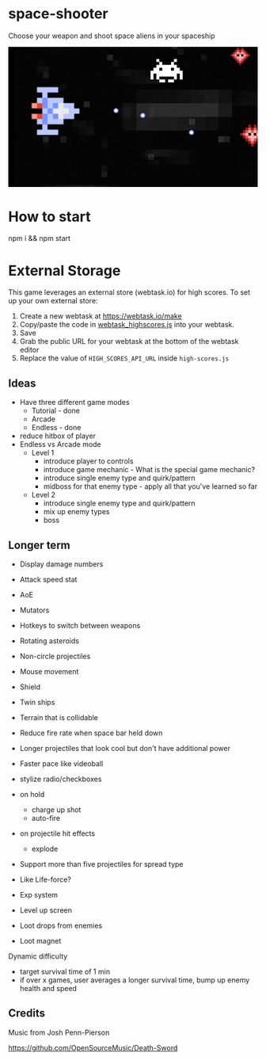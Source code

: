 # space-shooter

Choose your weapon and shoot space aliens in your spaceship

![demo preview](./preview.gif?raw=true)

# How to start

npm i && npm start

# External Storage

This game leverages an external store (webtask.io) for high scores. To set up your own external store:

1.  Create a new webtask at https://webtask.io/make
2.  Copy/paste the code in [webtask_highscores.js](webtask_highscores.js) into your webtask.
3.  Save
4.  Grab the public URL for your webtask at the bottom of the webtask editor
5.  Replace the value of `HIGH_SCORES_API_URL` inside `high-scores.js`

## Ideas

- Have three different game modes
  - Tutorial - done
  - Arcade
  - Endless - done
- reduce hitbox of player
- Endless vs Arcade mode
  - Level 1
    - introduce player to controls
    - introduce game mechanic - What is the special game mechanic?
    - introduce single enemy type and quirk/pattern
    - midboss for that enemy type - apply all that you've learned so far
  - Level 2
    - introduce single enemy type and quirk/pattern
    - mix up enemy types
    - boss

## Longer term

- Display damage numbers
- Attack speed stat
- AoE
- Mutators
- Hotkeys to switch between weapons
- Rotating asteroids
- Non-circle projectiles
- Mouse movement
- Shield
- Twin ships
- Terrain that is collidable
- Reduce fire rate when space bar held down
- Longer projectiles that look cool but don't have additional power
- Faster pace like videoball
- stylize radio/checkboxes
- on hold
  - charge up shot
  - auto-fire
- on projectile hit effects
  - explode
- Support more than five projectiles for spread type

- Like Life-force?
- Exp system
- Level up screen
- Loot drops from enemies
- Loot magnet

Dynamic difficulty

- target survival time of 1 min
- if over x games, user averages a longer survival time, bump up enemy health and speed

## Credits

Music from Josh Penn-Pierson

https://github.com/OpenSourceMusic/Death-Sword
